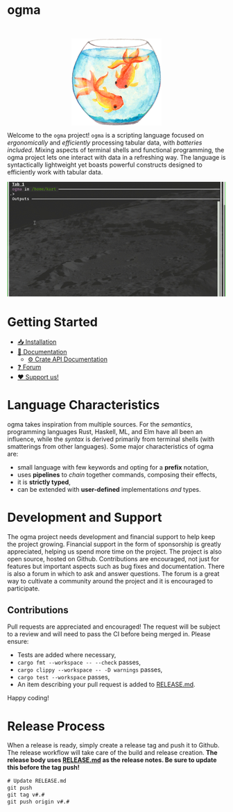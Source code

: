 # ogma

<p align="center">
<img 
src="./docs/assets/logo.png?raw=true"
style="height: 200px; display:block; margin: auto; padding-top: 30px"/>
</p>

Welcome to the `ogma` project!
`ogma` is a scripting language focused on _ergonomically_ and _efficiently_ 
processing tabular data, with _batteries included_.
Mixing aspects of terminal shells and functional programming, the ogma project lets one interact
with data in a refreshing way.
The language is syntactically lightweight yet boasts powerful constructs designed to
efficiently work with tabular data.

![](./docs/assets/common-cmds.filter.gif?raw=true)

# Getting Started

- [📥 Installation](https://daedalus.report/d/docs/Ogma.book/02%20getting%20started/2.1%20installation.md?pwd-raw=docs)
- [📖 Documentation](https://daedalus.report/d/docs/Ogma.book/01%20Introduction.md?pwd-raw=docs)
  - [⚙️ Crate API Documentation](https://kdr-aus.github.io/ogma/ogma/)
- [❓ Forum](https://forum.daedalus.report/)
- [❤️ Support us!](https://github.com/sponsors/kdr-aus)

# Language Characteristics

ogma takes inspiration from multiple sources. 
For the _semantics_, programming languages Rust, Haskell, ML, and Elm have
all been an influence, while the _syntax_ is derived primarily from terminal shells (with
smatterings from other languages). Some major characteristics of ogma are:
- small language with few keywords and opting for a **prefix** notation,
- uses **pipelines** to _chain_ together commands, composing their effects,
- it is **strictly typed**,
- can be extended with **user-defined** implementations _and_ types.


# Development and Support

The ogma project needs development and financial support to help keep the project growing.
Financial support in the form of sponsorship is greatly appreciated, helping us spend more time on
the project.
The project is also open source, hosted on Github. Contributions are encouraged, not just for
features but important aspects such as bug fixes and documentation.
There is also a forum in which to ask and answer questions. The forum is a great way to cultivate a
community around the project and it is encouraged to participate.

## Contributions
Pull requests are appreciated and encouraged! The request will be subject to a review and will 
need to pass the CI before being merged in. Please ensure:
- Tests are added where necessary,
- `cargo fmt --workspace -- --check` passes,
- `cargo clippy --workspace -- -D warnings` passes,
- `cargo test --workspace` passes,
- An item describing your pull request is added to [RELEASE.md](./RELEASE.md).

Happy coding!

# Release Process

When a release is ready, simply create a release tag and push it to Github.
The release workflow will take care of the build and release creation.
**The release body uses [RELEASE.md](./RELEASE.md) as the release notes.
Be sure to update this before the tag push!**

```
# Update RELEASE.md
git push
git tag v#.#
git push origin v#.#
```
